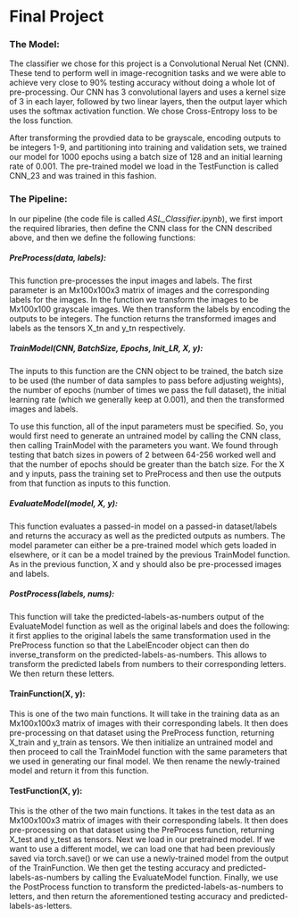 # Final Project

### The Model:

The classifier we chose for this project is a Convolutional Nerual Net (CNN). These tend to perform well in image-recognition tasks and we were able to achieve very close to 90% testing accuracy without doing a whole lot of pre-processing. Our CNN has 3 convolutional layers and uses a kernel size of 3 in each layer, followed by two linear layers, then the output layer which uses the softmax activation function. We chose Cross-Entropy loss to be the loss function. 

After transforming the provdied data to be grayscale, encoding outputs to be integers 1-9, and partitioning into training and validation sets, we trained our model for 1000 epochs using a batch size of 128 and an initial learning rate of 0.001. The pre-trained model we load in the TestFunction is called CNN_23 and was trained in this fashion.

### The Pipeline:

In our pipeline (the code file is called *ASL_Classifier.ipynb*), we first import the required libraries, then define the CNN class for the CNN described above, and then we define the following functions:

##### PreProcess(data, labels):

This function pre-processes the input images and labels. The first parameter is an Mx100x100x3 matrix of images and the corresponding labels for the images. In the function we transform the images to be Mx100x100 grayscale images. We then transform the labels by encoding the outputs to be integers. The function returns the transformed images and labels as the tensors X_tn and y_tn respectively.

##### TrainModel(CNN, BatchSize, Epochs, Init_LR, X, y):

The inputs to this function are the CNN object to be trained, the batch size to be used (the number of data samples to pass before adjusting weights), the number of epochs (number of times we pass the full dataset), the initial learning rate (which we generally keep at 0.001), and then the transformed images and labels. 

To use this function, all of the input parameters must be specified. So, you would first need to generate an untrained model by calling the CNN class, then calling TrainModel with the parameters you want. We found through testing that batch sizes in powers of 2 between 64-256 worked well and that the number of epochs should be greater than the batch size. For the X and y inputs, pass the training set to PreProcess and then use the outputs from that function as inputs to this function.

##### EvaluateModel(model, X, y):

This function evaluates a passed-in model on a passed-in dataset/labels and returns the accuracy as well as the predicted outputs as numbers. The model parameter can either be a pre-trained model which gets loaded in elsewhere, or it can be a model trained by the previous TrainModel function. As in the previous function, X and y should also be pre-processed images and labels.

##### PostProcess(labels, nums):

This function will take the predicted-labels-as-numbers output of the EvaluateModel function as well as the original labels and does the following: it first applies to the original labels the same transformation used in the PreProcess function so that the LabelEncoder object can then do inverse_transform on the predicted-labels-as-numbers. This allows to transform the predicted labels from numbers to their corresponding letters. We then return these letters.

#### TrainFunction(X, y):

This is one of the two main functions. It will take in the training data as an Mx100x100x3 matrix of images with their corresponding labels. It then does pre-processing on that dataset using the PreProcess function, returning X_train and y_train as tensors. We then initialize an untrained model and then proceed to call the TrainModel function with the same parameters that we used in generating our final model. We then rename the newly-trained model and return it from this function.


#### TestFunction(X, y):

This is the other of the two main functions. It takes in the test data as an Mx100x100x3 matrix of images with their corresponding labels. It then does pre-processing on that dataset using the PreProcess function, returning X_test and y_test as tensors. Next we load in our pretrained model. If we want to use a different model, we can load one that had been previously saved via torch.save() or we can use a newly-trained model from the output of the TrainFunction. We then get the testing accuracy and predicted-labels-as-numbers by calling the EvaluateModel function. Finally, we use the PostProcess function to transform the predicted-labels-as-numbers to letters, and then return the aforementioned testing accuracy and predicted-labels-as-letters.